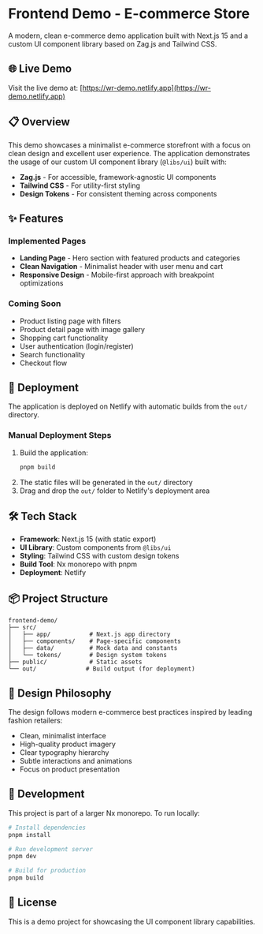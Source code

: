 # Frontend Demo - E-commerce Store

A modern, clean e-commerce demo application built with Next.js 15 and a custom UI component library based on Zag.js and Tailwind CSS.

## 🌐 Live Demo

Visit the live demo at: [https://wr-demo.netlify.app](https://wr-demo.netlify.app)

## 📋 Overview

This demo showcases a minimalist e-commerce storefront with a focus on clean design and excellent user experience. The application demonstrates the usage of our custom UI component library (`@libs/ui`) built with:

- **Zag.js** - For accessible, framework-agnostic UI components
- **Tailwind CSS** - For utility-first styling
- **Design Tokens** - For consistent theming across components

## ✨ Features

### Implemented Pages
- **Landing Page** - Hero section with featured products and categories
- **Clean Navigation** - Minimalist header with user menu and cart
- **Responsive Design** - Mobile-first approach with breakpoint optimizations

### Coming Soon
- Product listing page with filters
- Product detail page with image gallery
- Shopping cart functionality
- User authentication (login/register)
- Search functionality
- Checkout flow

## 🚀 Deployment

The application is deployed on Netlify with automatic builds from the `out/` directory.

### Manual Deployment Steps
1. Build the application:
   ```bash
   pnpm build
   ```
2. The static files will be generated in the `out/` directory
3. Drag and drop the `out/` folder to Netlify's deployment area

## 🛠️ Tech Stack

- **Framework**: Next.js 15 (with static export)
- **UI Library**: Custom components from `@libs/ui`
- **Styling**: Tailwind CSS with custom design tokens
- **Build Tool**: Nx monorepo with pnpm
- **Deployment**: Netlify

## 📦 Project Structure

```
frontend-demo/
├── src/
│   ├── app/           # Next.js app directory
│   ├── components/    # Page-specific components
│   ├── data/          # Mock data and constants
│   └── tokens/        # Design system tokens
├── public/            # Static assets
└── out/              # Build output (for deployment)
```

## 🎨 Design Philosophy

The design follows modern e-commerce best practices inspired by leading fashion retailers:
- Clean, minimalist interface
- High-quality product imagery
- Clear typography hierarchy
- Subtle interactions and animations
- Focus on product presentation

## 🔧 Development

This project is part of a larger Nx monorepo. To run locally:

```bash
# Install dependencies
pnpm install

# Run development server
pnpm dev

# Build for production
pnpm build
```

## 📄 License

This is a demo project for showcasing the UI component library capabilities.